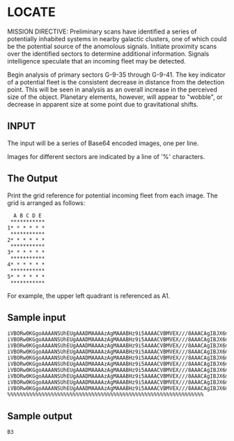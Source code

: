 <!-- RATING: MEDIUM -->
<!-- NAME: LOCATE -->
<!-- GENERATOR: generate.pl -->
# LOCATE

MISSION DIRECTIVE: Preliminary scans have identified a series of potentially inhabited systems in nearby galactic clusters, one of which could be the potential source of the anomolous signals. Initiate proximity scans over the identified sectors to determine additional information. Signals intelligence speculate that an incoming fleet may be detected.

Begin analysis of primary sectors G-9-35 through G-9-41. The key indicator of a potential fleet is the consistent decrease in distance from the detection point. This will be seen in analysis as an overall increase in the perceived size of the object. Planetary elements, however, will appear to "wobble", or decrease in apparent size at some point due to gravitational shifts.  

## INPUT
The input will be a series of Base64 encoded images, one per line.

Images for different sectors are indicated by a line of '%' characters.

## The Output
Print the grid reference for potential incoming fleet from each image. The grid is arranged as follows:

      A B C D E
     ***********
    1* * * * * *
     ***********
    2* * * * * *
     ***********
    3* * * * * *
     ***********
    4* * * * * *
     ***********
    5* * * * * *
     ***********

For example, the upper left quadrant is referenced as A1.

## Sample input
    iVBORw0KGgoAAAANSUhEUgAAADMAAAAzAgMAAABHz9i5AAAACVBMVEX///8AAACAgIBJX6m2AAAAMklEQVQokWNYhQRWMDQwcDAgCKrzHPCrpL1bWjDkWAbMLYR4DtR2iwM1XDbg4cKIwy0Ao718Qm9cfYoAAAAASUVORK5CYII=
    iVBORw0KGgoAAAANSUhEUgAAADMAAAAzAgMAAABHz9i5AAAACVBMVEX///8AAACAgIBJX6m2AAAAR0lEQVQokWNYhQRWMDQwcDAgCCrwHJB5jQG45UAELdzSgsKbCsQsKHKiKPpYaOoW0ngO1HaLAzVcNgDhwojCY0UJl5VwtwAAWzh9SZHsvUcAAAAASUVORK5CYII=
    iVBORw0KGgoAAAANSUhEUgAAADMAAAAzAgMAAABHz9i5AAAACVBMVEX///8AAACAgIBJX6m2AAAATUlEQVQokWNYhQRWMDQwcDAgCCrwHJB5jQG45UAEddzSgsKbisILdUCXY8Ghj8bhQgTPgXK3oPgWFPq45Ig3cwDChRGFx4oSLivhbgEA+gR966A0K3UAAAAASUVORK5CYII=
    iVBORw0KGgoAAAANSUhEUgAAADMAAAAzAgMAAABHz9i5AAAACVBMVEX///8AAACAgIBJX6m2AAAAVklEQVQokWNYhQRWMDQwcDAgCLJ4Dsi8xgBkXmsIbjmQPqq7BUi0oPCmAjELipwoij6EHC3cQojngMxjDEBxSxY5bnFA5oHCG5cc8WYORLig8BhxuAUAfxd+USWJTUgAAAAASUVORK5CYII=
    iVBORw0KGgoAAAANSUhEUgAAADMAAAAzAgMAAABHz9i5AAAACVBMVEX///8AAACAgIBJX6m2AAAAV0lEQVQokWNYhQRWMDQwcDAgCCrwHJB5jQG45UAELdzSgsKbCsQsKHKiKPpYaOoWQjwHZB5jAIpbsshxiwMyDxT6uOSIN5Mu4cKIwmNFCRdRlHBZCg8XAP6rfgyhID6HAAAAAElFTkSuQmCC
    iVBORw0KGgoAAAANSUhEUgAAADMAAAAzAgMAAABHz9i5AAAACVBMVEX///8AAACAgIBJX6m2AAAAUUlEQVQokWNYhQRWMDQwcDAgCKrzHPCrpIVbWlB4U4GYBUVOFEUfC03dQojngMxjDEBxSxY5bnFA5jUG4JYj3ky6hAsjCo8VJVxEUcJlKTxcAKh/fXuaB3UiAAAAAElFTkSuQmCC
    iVBORw0KGgoAAAANSUhEUgAAADMAAAAzAgMAAABHz9i5AAAACVBMVEX///8AAACAgIBJX6m2AAAAUUlEQVQokWNYhQRWMDQwcDAgCKrzHPCrpJVbWOC8FiAWRZELdUDmiaK4ZRm9wgXKc0DmMQaguCWLOLc4IPMaA5B5rSG45VD1DUQcEc1jxOEWADqffckH4wvuAAAAAElFTkSuQmCC
    iVBORw0KGgoAAAANSUhEUgAAADMAAAAzAgMAAABHz9i5AAAACVBMVEX///8AAACAgIBJX6m2AAAAV0lEQVQokWNYhQRWMDQwcDAgCCrwHJB5jQG45UAELdzSgsKbCsQsKHKiKPpYaOoWQjwHZB5jAIpbsshxiwMyDxT6uOSIN5Mu4cKIwmNFCRdRlHBZCg8XAP6rfgyhID6HAAAAAElFTkSuQmCC
    iVBORw0KGgoAAAANSUhEUgAAADMAAAAzAgMAAABHz9i5AAAACVBMVEX///8AAACAgIBJX6m2AAAAXklEQVQokWNYhQRWMDQwcDAgCCrwHJB5jQG45UAELdzSgsKbiiHHgkMfjcMFynNA5jEGIPNYQ5DdsjIKxS0OxNnggMwDhT4uOeJdTZdwYUThsaL4VjQA2S1Ls2BuAQB08X57ma1oaAAAAABJRU5ErkJggg==
    iVBORw0KGgoAAAANSUhEUgAAADMAAAAzAgMAAABHz9i5AAAACVBMVEX///8AAACAgIBJX6m2AAAAZklEQVQokWNYhQRWMDQwcDAgCCrwHJB5jQG45UAELdzSAsQscN5UIBZFkQt1QNYniuKWZbQLFyjPAZnHGIDMYw1BdsvKKBS3OBBngwMyDxT6uOSIdzWN0ws2HiMKj9UB2S0r4W4BANTQfpVNtppIAAAAAElFTkSuQmCC
    %%%%%%%%%%%%%%%%%%%%%%%%%%%%%%%%%%%%%%%%%%%%%%%%%%%%%%%%%%%%%%%

## Sample output
    B3
